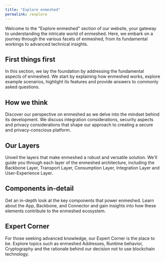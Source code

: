 ```yaml
---
title: "Explore enmeshed"
permalink: /explore
---
```


Welcome to the "Explore enmeshed" section of our website, your gateway to understanding the intricate world of enmeshed. Here, we embark on a journey through the various facets of enmeshed, from its fundamental workings to advanced technical insights.

## First things first

In this section, we lay the foundation by addressing the fundamental aspects of enmeshed. We start by explaining how enmeshed works, explore example scenarios, highlight its features and provide answers to commonly asked questions.

## How we think

Discover our perspective on enmeshed as we delve into the mindset behind its development. We discuss integration considerations, security aspects and privacy considerations that shape our approach to creating a secure and privacy-conscious platform.

## Our Layers

Unveil the layers that make enmeshed a robust and versatile solution. We'll guide you through each layer of the enmeshed architecture, including the Backbone Layer, Transport Layer, Consumption Layer, Integration Layer and User-Experience Layer.

## Components in-detail

Get an in-depth look at the key components that power enmeshed. Learn about the App, Backbone, and Connector and gain insights into how these elements contribute to the enmeshed ecosystem.

## Expert Corner

For those seeking advanced knowledge, our Expert Corner is the place to be. Explore topics such as enmeshed Addresses, Runtime behavior, Cryptography and the rationale behind our decision not to use blockchain technology.
